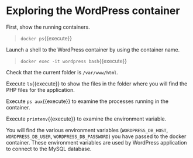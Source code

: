 # Exploring the WordPress container

First, show the running containers.

> `docker ps`{{execute}}

Launch a shell to the WordPress container by using the container name.

> `docker exec -it wordpress bash`{{execute}}

Check that the current folder is `/var/www/html`. 

Execute `ls`{{execute}} to show the files in the folder where you will find the PHP files for the application.

Execute `ps aux`{{execute}} to examine the processes running in the container.

Execute `printenv`{{execute}} to examine the environment variable. 

You will find the various environment variables (`WORDPRESS_DB_HOST`, `WORDPRESS_DB_USER`,  `WORDPRESS_DB_PASSWORD`) you have passed to the docker container. These environment variables are used by WordPress application to connect to the MySQL database.


